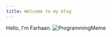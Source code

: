 ```yaml
---
title: Welcome to my blog
---
```

 Hello,
 I'm Farhaan.
![ProgrammingMeme](https://cdn-images-1.medium.com/max/754/1*snTXFElFuQLSFDnvZKJ6IA.png)
